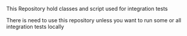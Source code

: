 
This Repository hold classes and script used for integration tests

There is need to use this repository unless you want to run some or all integration tests locally
